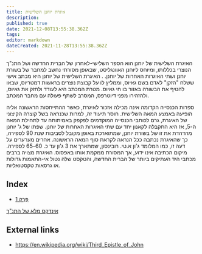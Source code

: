 ```yaml
---
title: איגרת יוחנן השלישית
description: 
published: true
date: 2021-12-08T13:55:38.362Z
tags: 
editor: markdown
dateCreated: 2021-11-28T13:55:38.362Z
---
```


האיגרת השלישית של יוחנן הוא הספר השלישי-לאחרון של הברית החדשה ושל התנ"ך הנוצרי בכללותו, ומיוחס ליוחנן האוונגליסט, שבאופן מסורתי נחשב למחבר של בשורת יוחנן ושתי האיגרות האחרות של יוחנן. . האיגרת השלישית של יוחנן היא מכתב אישי ששלח "הזקן" לאדם בשם גאיוס, וממליץ לו על קבוצת נוצרים בראשות דמטריוס, שבאו להטיף את הבשורה באזור בו חי גאיוס. מטרת המכתב היא לעודד ולחזק את גאיוס, ולהזהירו מפני דיוטרפס, המסרב לשתף פעולה עם מחבר המכתב.

ספרות הכנסייה הקדומה אינה מכילה אזכור לאיגרת, כאשר ההתייחסות הראשונה אליה הופיעה באמצע המאה השלישית. חוסר תיעוד זה, למרות שכנראה בשל קוצרה הקיצוני של האיגרת, גרם לכותבי הכנסייה המוקדמים לפקפק באמיתותה עד לתחילת המאה ה-5, אז היא התקבלה לקאנון יחד עם שתי האיגרות האחרות של יוחנן. שפתו של ג' יוחנן מהדהדת את זו של בשורת יוחנן, שמתוארכת באופן מקובל לסביבות שנת 90 לספירה, כך שהאיגרת נכתבה ככל הנראה לקראת סוף המאה הראשונה. אחרים מערערים על דעה זו, כמו המלומד ג'ון א.טי. רובינסון, שמתארך את 3 ג'ון עד כ. 60–65 לספירה. מיקום הכתיבה אינו ידוע, אך המסורת ממקמת אותו באפסוס. האיגרת מצויה ברבים מכתבי היד העתיקים ביותר של הברית החדשה, והטקסט שלה נטול אי-התאמות גדולות או גרסאות טקסטואליות.

## Index

- [פֶּרֶק 1](/he/Bible/3_John/1)


[אינדקס מלא של התנ"ך](/he/index/bible)


## External links

- https://en.wikipedia.org/wiki/Third_Epistle_of_John